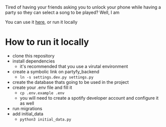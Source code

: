Tired of having your friends asking you to unlock your phone while having a party so they can select a song to be played? Well, I am

You can use it [here](https://partyfy.moutella.com), or run it locally

# How to run it locally
- clone this repository
- install dependencies
    - it's recommended that you use a virutal environment
- create a symbolic link on partyfy_backend
    - `ln -s settings.dev.py settings.py`
- create the database thats going to be used in the project
- create your .env file and fill it
    - `cp .env.example .env`
    - you will need to create a spotify developer account and configure it as well
- run migrations
- add initial_data
    - `python3 initial_data.py`
